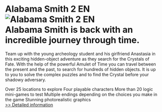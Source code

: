 # Alabama Smith 2 EN<br />![Alabama Smith 2 EN](https://mycommerce.akamaized.net/api/pimages/P300367794/BIG/300367794.JPG)<br />Alabama Smith is back with an incredible journey through time.

Team up with the young archeology student and his girlfriend Anastasia in this exciting hidden-object adventure as they search for the Crystals of Fate. With the help of the powerful Amulet of Time you can travel between the present and the past, to search for hundreds of hidden objects. It is up to you to solve the complex puzzles and to find the Crystal before your shadowy adversary.

Over 25 locations to explore
Four playable characters
More than 20 logic mini-games to test
Multiple endings depending on the choices you make in the game
Stunning photorealistic graphics<br />[>> Detailed information](https://secure.shareit.com/shareit/product.html?productid=300367794&affiliateid=200057808)